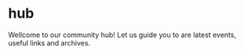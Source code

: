 # hub
Wellcome to our community hub! Let us guide you to are latest events, useful links and archives.
